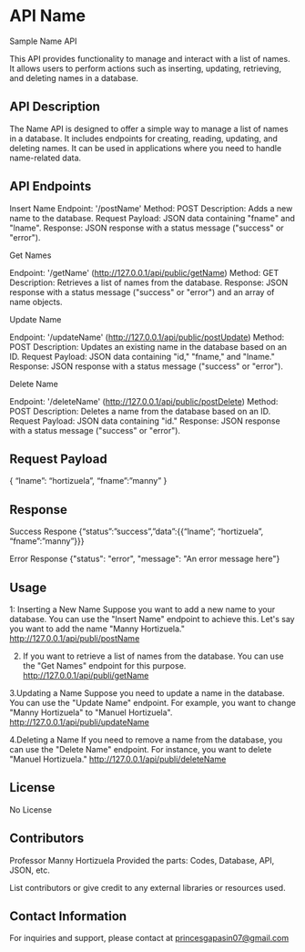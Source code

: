# API Name
Sample Name API

This API provides functionality to manage and interact with a list of names. It allows users to perform actions such as inserting, updating, retrieving, and deleting names in a database.
 

## API Description
The Name API is designed to offer a simple way to manage a list of names in a database. It includes endpoints for creating, reading, updating, and deleting names. It can be used in applications where you need to handle name-related data.


## API Endpoints
Insert Name
Endpoint: '/postName'
Method: POST
Description: Adds a new name to the database.
Request Payload: JSON data containing "fname" and "lname".
Response: JSON response with a status message ("success" or "error").

Get Names

Endpoint: '/getName' (http://127.0.0.1/api/public/getName)
Method: GET
Description: Retrieves a list of names from the database.
Response: JSON response with a status message ("success" or "error") and an array of name objects.
 
Update Name

Endpoint: '/updateName' (http://127.0.0.1/api/public/postUpdate)
Method: POST
Description: Updates an existing name in the database based on an ID.
Request Payload: JSON data containing "id," "fname," and "lname."
Response: JSON response with a status message ("success" or "error").

Delete Name

Endpoint: '/deleteName' (http://127.0.0.1/api/public/postDelete)
Method: POST
Description: Deletes a name from the database based on an ID.
Request Payload: JSON data containing "id."
Response: JSON response with a status message ("success" or "error").


## Request Payload
{
	“lname”: “hortizuela”,
	“fname”:”manny”
}


## Response
Success Respone
{“status”:”success”,”data”:{{“lname”; “hortizuela”, “fname”:”manny”}}}

 Error Response
 {"status": "error",
    "message": "An error message here"}


## Usage
1: Inserting a New Name
Suppose you want to add a new name to your database. You can use the "Insert Name" endpoint to achieve this. Let's say you want to add the name "Manny Hortizuela."
http://127.0.0.1/api/publi/postName

2. If you want to retrieve a list of names from the database. You can use the "Get Names" endpoint for this purpose.
http://127.0.0.1/api/publi/getName

3.Updating a Name
Suppose you need to update a name in the database. You can use the "Update Name" endpoint. For example, you want to change "Manny Hortizuela" to "Manuel Hortizuela".
http://127.0.0.1/api/publi/updateName

4.Deleting a Name
If you need to remove a name from the database, you can use the "Delete Name" endpoint. For instance, you want to delete "Manuel Hortizuela."
http://127.0.0.1/api/publi/deleteName

## License
No License


## Contributors
Professor Manny Hortizuela Provided the parts: Codes, Database, API, JSON, etc.

List
contributors or give credit to any external libraries or resources used.


## Contact Information

For inquiries and support, please contact at princesgapasin07@gmail.com
